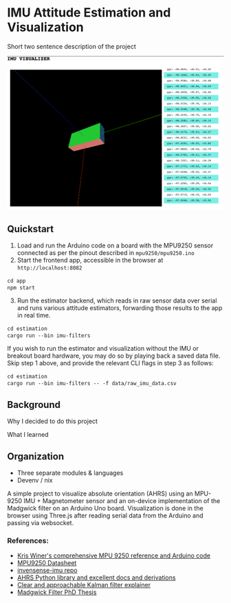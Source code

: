 # IMU Attitude Estimation and Visualization

Short two sentence description of the project

![app-ui](viz/app_ui.png)

## Quickstart

1. Load and run the Arduino code on a board with the MPU9250 sensor connected as per the pinout described in `mpu9250/mpu9250.ino`
2. Start the frontend app, accessible in the browser at `http://localhost:8082`
```
cd app
npm start
```
3. Run the estimator backend, which reads in raw sensor data over serial and runs various attitude estimators, forwarding those results to the app in real time.
```
cd estimation
cargo run --bin imu-filters
```

If you wish to run the estimator and visualization without the IMU or breakout board hardware, you may do so by playing back a saved data file. Skip step 1 above, and provide the relevant CLI flags in step 3 as follows:
```
cd estimation
cargo run --bin imu-filters -- -f data/raw_imu_data.csv
```

## Background
Why I decided to do this project

What I learned

## Organization
- Three separate modules & languages
- Devenv / nix

A simple project to visualize absolute orientation (AHRS) using an MPU-9250 IMU + Magnetometer sensor and an on-device implementation of the Madgwick filter on an Arduino Uno board. Visualization is done in the browser using Three.js after reading serial data from the Arduino and passing via websocket.

### References: 

- [Kris Winer's comprehensive MPU 9250 reference and Arduino code](https://github.com/kriswiner/MPU9250)
- [MPU9250 Datasheet](https://invensense.tdk.com/wp-content/uploads/2015/02/PS-MPU-9250A-01-v1.1.pdf)
- [invensense-imu repo](https://github.com/bolderflight/invensense-imu)
- [AHRS Python library and excellent docs and derivations](https://ahrs.readthedocs.io/en/latest/index.html)
- [Clear and approachable Kalman filter explainer](https://www.bzarg.com/p/how-a-kalman-filter-works-in-pictures/)
- [Madgwick Filter PhD Thesis](https://x-io.co.uk/downloads/madgwick-phd-thesis.pdf)


